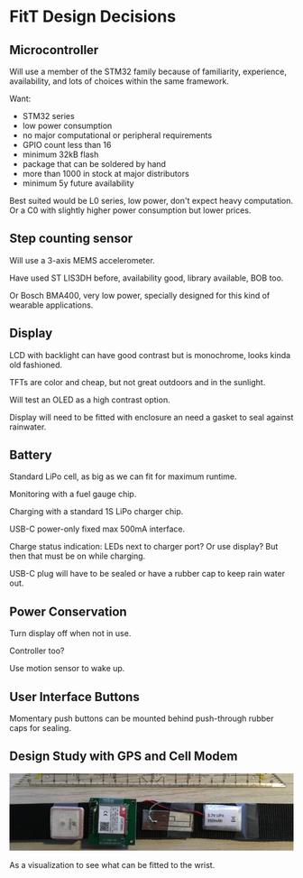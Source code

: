 # FitT Design Decisions

## Microcontroller

Will use a member of the STM32 family because of familiarity, experience, availability, and lots of choices within the same framework.

Want:

- STM32 series
- low power consumption
- no major computational or peripheral requirements
- GPIO count less than 16
- minimum 32kB flash
- package that can be soldered by hand
- more than 1000 in stock at major distributors
- minimum 5y future availability

Best suited would be L0 series, low power, don't expect heavy computation. Or a C0 with slightly higher power consumption but lower prices.

## Step counting sensor

Will use a 3-axis MEMS accelerometer.

Have used ST LIS3DH before, availability good, library available, BOB too.

Or Bosch BMA400, very low power, specially designed for this kind of wearable applications.

## Display

LCD with backlight can have good contrast but is monochrome, looks kinda old fashioned.

TFTs are color and cheap, but not great outdoors and in the sunlight.

Will test an OLED as a high contrast option.

Display will need to be fitted with enclosure an need a gasket to seal against rainwater.

## Battery

Standard LiPo cell, as big as we can fit for maximum runtime.

Monitoring with a fuel gauge chip.

Charging with a standard 1S LiPo charger chip.

USB-C power-only fixed max 500mA interface.

Charge status indication: LEDs next to charger port? Or use display? But then that must be on while charging.

USB-C plug will have to be sealed or have a rubber cap to keep rain water out.

## Power Conservation

Turn display off when not in use.

Controller too?

Use motion sensor to wake up.

## User Interface Buttons

Momentary push buttons can be mounted behind push-through rubber caps for sealing.


## Design Study with GPS and Cell Modem

![](assets/gps_cell_study.jpg)

As a visualization to see what can be fitted to the wrist.
